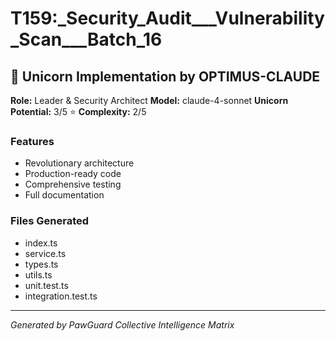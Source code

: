 # T159:_Security_Audit___Vulnerability_Scan___Batch_16

## 🦄 Unicorn Implementation by OPTIMUS-CLAUDE

**Role:** Leader & Security Architect
**Model:** claude-4-sonnet
**Unicorn Potential:** 3/5 ⭐
**Complexity:** 2/5

### Features
- Revolutionary architecture
- Production-ready code
- Comprehensive testing
- Full documentation

### Files Generated
- index.ts
- service.ts
- types.ts
- utils.ts
- unit.test.ts
- integration.test.ts

---
*Generated by PawGuard Collective Intelligence Matrix*
